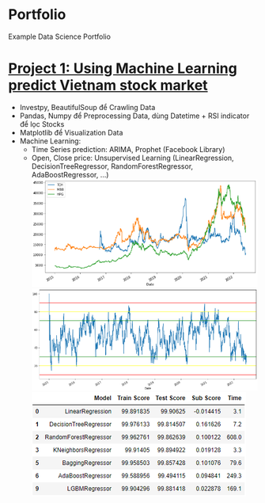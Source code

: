 # Portfolio
Example Data Science Portfolio

# [Project 1: Using Machine Learning predict Vietnam stock market](https://www.example.com)
* Investpy, BeautifulSoup để Crawling Data
* Pandas, Numpy để Preprocessing Data, dùng Datetime + RSI indicator để lọc Stocks
* Matplotlib để Visualization Data
* Machine Learning:
  * Time Series prediction: ARIMA, Prophet (Facebook Library)
  * Open, Close price: Unsupervised Learning (LinearRegression, DecisionTreeRegressor, RandomForestRegressor, AdaBoostRegressor, ...)
![group Stocks price chart](https://raw.githubusercontent.com/anhkhoa134/portfolio/main/images/2022-06-25_000219.png)
![RSI chart](https://raw.githubusercontent.com/anhkhoa134/portfolio/main/images/2022-06-25_000339.png)
![Unsupervised Learning table](https://raw.githubusercontent.com/anhkhoa134/portfolio/main/images/2022-06-25_123233.png)

